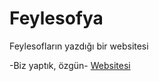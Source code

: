 # Feylesofya
Feylesofların yazdığı bir websitesi

-Biz yaptık, özgün- [Websitesi](feylesofya.vercel.app)
